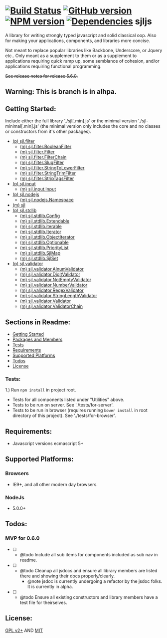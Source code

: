 [![Build Status](https://travis-ci.org/elycruz/sjljs.png)](https://travis-ci.org/elycruz/sjljs) 
[![GitHub version](https://badge.fury.io/gh/elycruz%2Fsjljs.svg)](http://badge.fury.io/gh/elycruz%2Fsjljs) 
[![NPM version](https://badge.fury.io/js/sjljs.svg)](http://badge.fury.io/js/sjljs)
[![Dependencies](https://david-dm.org/elycruz/sjljs.png)](https://david-dm.org/elycruz/sjljs)
sjljs
=====

A library for writing strongly typed javascript and solid classical oop.  Also for making your applications, components,
and libraries more concise. 

Not meant to replace popular libraries like Backbone, Underscore, or Jquery etc..  Only meant as a supplement to them 
or as a supplement to applications requiring quick ramp up, some semblance of cohesion, and/or applications requiring 
functional programming.

~~See release notes for release 5.6.0.~~
## Warning:  This is branch is in alhpa.

## Getting Started:
Include either the full library './sjl[.min].js' or the minimal version './sjl-minimal[.min].js' (the minimal version
only includes the core and no classes or constructors from it's other packages).


- [(p) sjl.filter](#psjlfilter)
  - [(m) sjl.filter.BooleanFilter](#msjlfilterbooleanfilter)
  - [(m) sjl.filter.Filter](#msjlfilterfilter)
  - [(m) sjl.filter.FilterChain](#msjlfilterfilterchain)
  - [(m) sjl.filter.SlugFilter](#msjlfilterslugfilter)
  - [(m) sjl.filter.StringToLowerFilter](#msjlfilterstringtolowerfilter)
  - [(m) sjl.filter.StringTrimFilter](#msjlfilterstringtrimfilter)
  - [(m) sjl.filter.StripTagsFilter](#msjlfilterstriptagsfilter)
- [(p) sjl.input](#psjlinput)
  - [(m) sjl.input.Input](#msjlinputinput)
- [(p) sjl.nodejs](#psjlnodejs)
  - [(m) sjl.nodejs.Namespace](#msjlnodejsnamespace)
- [(m) sjl](#msjl)
- [(p) sjl.stdlib](#psjlstdlib)
  - [(m) sjl.stdlib.Config](#msjlstdlibconfig)
  - [(m) sjl.stdlib.Extendable](#msjlstdlibextendable)
  - [(m) sjl.stdlib.iterable](#msjlstdlibiterable)
  - [(m) sjl.stdlib.Iterator](#msjlstdlibiterator)
  - [(m) sjl.stdlib.ObjectIterator](#msjlstdlibobjectiterator)
  - [(m) sjl.stdlib.Optionable](#msjlstdliboptionable)
  - [(m) sjl.stdlib.PriorityList](#msjlstdlibprioritylist)
  - [(m) sjl.stdlib.SjlMap](#msjlstdlibsjlmap)
  - [(m) sjl.stdlib.SjlSet](#msjlstdlibsjlset)
- [(p) sjl.validator](#psjlvalidator)
  - [(m) sjl.validator.AlnumValidator](#msjlvalidatoralnumvalidator)
  - [(m) sjl.validator.DigitValidator](#msjlvalidatordigitvalidator)
  - [(m) sjl.validator.NotEmptyValidator](#msjlvalidatornotemptyvalidator)
  - [(m) sjl.validator.NumberValidator](#msjlvalidatornumbervalidator)
  - [(m) sjl.validator.RegexValidator](#msjlvalidatorregexvalidator)
  - [(m) sjl.validator.StringLengthValidator](#msjlvalidatorstringlengthvalidator)
  - [(m) sjl.validator.Validator](#msjlvalidatorvalidator)
  - [(m) sjl.validator.ValidatorChain](#msjlvalidatorvalidatorchain)
## Sections in Readme:
- [Getting Started](#getting-started)
- [Packages and Members](#packagesandmembers)
- [Tests](#tests)
- [Requirements](#requirements)
- [Supported Platforms](#supported-platformss)
- [Todos](#todos)
- [License](#license)

### Tests:
1.)  Run `npm install` in project root.
- Tests for all components listed under "Utilities" above.
- Tests to be run on server.  See './tests/for-server'.
- Tests to be run in browser (requires running `bower install` in root directory of this project).
See './tests/for-browser'.

## Requirements:
- Javascript versions ecmascript 5+

## Supported Platforms:

### Browsers
- IE9+, and all other modern day browsers.

### NodeJs
- 5.0.0+

## Todos:
### MVP for 0.6.0
- [ ] - @todo Include all sub items for components included as sub nav in readme.
- [ ] - @todo Cleanup all jsdocs and ensure all library members are listed there and showing their docs properly/clearly.
    - @note jsdoc is currently undergoing a refactor by the jsdoc folks.  It is currently in alpha.
- [ ] - @todo Ensure all existing constructors and library members have a test file for theirselves.

## License:
[GPL v2+](http://www.gnu.org/licenses/gpl-2.0.html "http://www.gnu.org/licenses/gpl-2.0.html") AND
[MIT](http://opensource.org/licenses/MIT "http://opensource.org/licenses/MIT")
